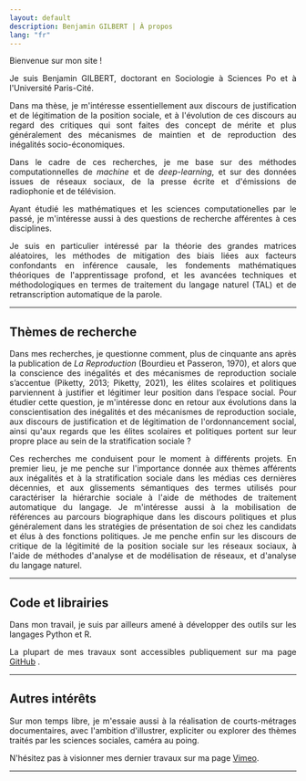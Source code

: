 ```yaml
---
layout: default
description: Benjamin GILBERT | À propos
lang: "fr"
---
```


<div style="text-align: justify"> 

<p> Bienvenue sur mon site ! </p>

<p> Je suis Benjamin GILBERT, doctorant en Sociologie à Sciences Po et à l'Université Paris-Cité. </p>

<p> Dans ma thèse, je m'intéresse essentiellement aux discours de justification et de légitimation de la position sociale, et à l'évolution de ces discours au regard des critiques qui sont faites des concept de mérite et plus généralement des mécanismes de maintien et de reproduction des inégalités socio-économiques. </p>

<p> Dans le cadre de ces recherches, je me base sur des méthodes computationnelles de <i>machine</i> et de <i>deep-learning</i>, et sur des données issues de réseaux sociaux, de la presse écrite et d'émissions de radiophonie et de télévision. </p>

<p> Ayant étudié les mathématiques et les sciences computationelles par le passé, je m'intéresse aussi à des questions de recherche afférentes à ces disciplines. </p>

<p> Je suis en particulier intéressé par la théorie des grandes matrices aléatoires, les méthodes de mitigation des biais liées aux facteurs confondants en inférence causale, les fondements mathématiques théoriques de l'apprentissage profond, et les avancées techniques et méthodologiques en termes de traitement du langage naturel (TAL) et de retranscription automatique de la parole. </p>

</div>

---

## Thèmes de recherche

<div style="text-align: justify">

<p> Dans mes recherches, je questionne comment, plus de cinquante ans après la publication de <i>La Reproduction</i> (Bourdieu et Passeron, 1970), et alors que la conscience des inégalités et des mécanismes de reproduction sociale s’accentue (Piketty, 2013; Piketty, 2021), les élites scolaires et politiques parviennent à justifier et légitimer leur position dans l’espace social. Pour étudier cette question, je m'intéresse donc en retour aux évolutions dans la conscientisation des inégalités et des mécanismes de reproduction sociale, aux discours de justification et de légitimation de l'ordonnancement social, ainsi qu'aux regards que les élites scolaires et politiques portent sur leur propre place au sein de la stratification sociale ? </p>

<p> Ces recherches me conduisent pour le moment à différents projets. En premier lieu, je me penche sur l'importance donnée aux thèmes afférents aux inégalités et à la stratification sociale dans les médias ces dernières décennies, et aux glissements sémantiques des termes utilisés pour caractériser la hiérarchie sociale à l'aide de méthodes de traitement automatique du langage. Je m'intéresse aussi à la mobilisation de références au parcours biographique dans les discours politiques et plus généralement dans les stratégies de présentation de soi chez les candidats et élus à des fonctions politiques. Je me penche enfin sur les discours de critique de la légitimité de la position sociale sur les réseaux sociaux, à l'aide de méthodes d'analyse et de modélisation de réseaux, et d'analyse du langage naturel. </p>

</div>

---

## Code et librairies

<div style="text-align: justify">

<p> Dans mon travail, je suis par ailleurs amené à développer des outils sur les langages Python et R. </p>

<p> La plupart de mes travaux sont accessibles publiquement sur ma page <a href = "https://github.com/bglbrt">GitHub</a> . </p>

</div>

---

## Autres intérêts

<div style="text-align: justify">

<p> Sur mon temps libre, je m'essaie aussi à la réalisation de courts-métrages documentaires, avec l'ambition d'illustrer, expliciter ou explorer des thèmes traités par les sciences sociales, caméra au poing. </p>

<p> N'hésitez pas à visionner mes dernier travaux sur ma page <a href = "https://vimeo.com/bglbrt">Vimeo</a>. </p>

</div>

---
